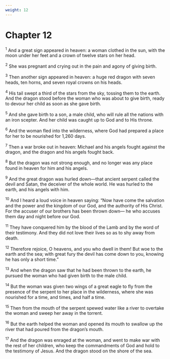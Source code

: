 ```yaml
---
weight: 12
---
```


# Chapter 12

<sup>1</sup> And a great sign appeared in heaven: a woman clothed in the sun, with the moon under her feet and a crown of twelve stars on her head. 

<sup>2</sup> She was pregnant and crying out in the pain and agony of giving birth. 

<sup>3</sup> Then another sign appeared in heaven: a huge red dragon with seven heads, ten horns, and seven royal crowns on his heads. 

<sup>4</sup> His tail swept a third of the stars from the sky, tossing them to the earth. And the dragon stood before the woman who was about to give birth, ready to devour her child as soon as she gave birth. 

<sup>5</sup> And she gave birth to a son, a male child, who will rule all the nations with an iron scepter. And her child was caught up to God and to His throne. 

<sup>6</sup> And the woman fled into the wilderness, where God had prepared a place for her to be nourished for 1,260 days. 

<sup>7</sup> Then a war broke out in heaven: Michael and his angels fought against the dragon, and the dragon and his angels fought back. 

<sup>8</sup> But the dragon was not strong enough, and no longer was any place found in heaven for him and his angels. 

<sup>9</sup> And the great dragon was hurled down—that ancient serpent called the devil and Satan, the deceiver of the whole world. He was hurled to the earth, and his angels with him. 

<sup>10</sup> And I heard a loud voice in heaven saying: “Now have come the salvation and the power and the kingdom of our God, and the authority of His Christ. For the accuser of our brothers has been thrown down— he who accuses them day and night before our God. 

<sup>11</sup> They have conquered him by the blood of the Lamb and by the word of their testimony. And they did not love their lives so as to shy away from death. 

<sup>12</sup> Therefore rejoice, O heavens, and you who dwell in them! But woe to the earth and the sea; with great fury the devil has come down to you, knowing he has only a short time.” 

<sup>13</sup> And when the dragon saw that he had been thrown to the earth, he pursued the woman who had given birth to the male child. 

<sup>14</sup> But the woman was given two wings of a great eagle to fly from the presence of the serpent to her place in the wilderness, where she was nourished for a time, and times, and half a time. 

<sup>15</sup> Then from the mouth of the serpent spewed water like a river to overtake the woman and sweep her away in the torrent. 

<sup>16</sup> But the earth helped the woman and opened its mouth to swallow up the river that had poured from the dragon’s mouth. 

<sup>17</sup> And the dragon was enraged at the woman, and went to make war with the rest of her children, who keep the commandments of God and hold to the testimony of Jesus. And the dragon stood on the shore of the sea. 


